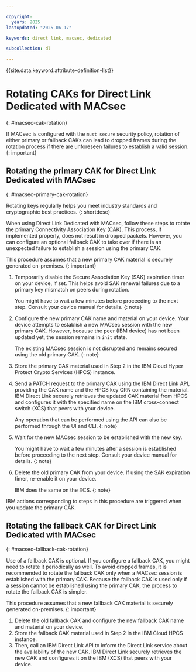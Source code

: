 ```yaml
---

copyright:
  years: 2025
lastupdated: "2025-06-17"

keywords: direct link, macsec, dedicated

subcollection: dl

---
```


{{site.data.keyword.attribute-definition-list}}

# Rotating CAKs for Direct Link Dedicated with MACsec
{: #macsec-cak-rotation}

If MACsec is configured with the `must secure` security policy, rotation of either primary or fallback CAKs can lead to dropped frames during the rotation process if there are unforeseen failures to establish a valid session.
{: important}

## Rotating the primary CAK for Direct Link Dedicated with MACsec
{: #macsec-primary-cak-rotation}

Rotating keys regularly helps you meet industry standards and cryptographic best practices.
{: shortdesc}

When using Direct Link Dedicated with MACsec, follow these steps to rotate the primary Connectivity Association Key (CAK). This process, if implemented properly, does not result in dropped packets. However, you can configure an optional fallback CAK to take over if there is an unexpected failure to establish a session using the primary CAK.

   This procedure assumes that a new primary CAK material is securely generated on-premises.
   {: important}

1. Temporarily disable the Secure Association Key (SAK) expiration timer on your device, if set. This helps avoid SAK renewal failures due to a primary key mismatch on peers during rotation.

   You might have to wait a few minutes before proceeding to the next step. Consult your device manual for details.
   {: note}

1. Configure the new primary CAK name and material on your device. Your device attempts to establish a new MACsec session with the new primary CAK. However, because the peer (IBM device) has not been updated yet, the session remains in `init` state.

   The existing MACsec session is not disrupted and remains secured using the old primary CAK.
   {: note}

1. Store the primary CAK material used in Step 2 in the IBM Cloud Hyper Protect Crypto Services (HPCS) instance.  
1. Send a PATCH request to the primary CAK using the IBM Direct Link API, providing the CAK name and the HPCS key CRN containing the material. IBM Direct Link securely retrieves the updated CAK material from HPCS and configures it with the specified name on the IBM cross-connect switch (XCS) that peers with your device. 

   Any operation that can be performed using the API can also be performed through the UI and CLI.
   {: note}

1. Wait for the new MACsec session to be established with the new key.

   You might have to wait a few minutes after a session is established before proceeding to the next step. Consult your device manual for details.
   {: note}

1. Delete the old primary CAK from your device. If using the SAK expiration timer, re-enable it on your device.

   IBM does the same on the XCS.
   {: note}

IBM actions corresponding to steps in this procedure are triggered when you update the primary CAK.

## Rotating the fallback CAK for Direct Link Dedicated with MACsec
{: #macsec-fallback-cak-rotation}

Use of a fallback CAK is optional. If you configure a fallback CAK, you might need to rotate it periodically as well. To avoid dropped frames, it is recommended to rotate the fallback CAK only when a MACsec session is established with the primary CAK. Because the fallback CAK is used only if a session cannot be established using the primary CAK, the process to rotate the fallback CAK is simpler.

   This procedure assumes that a new fallback CAK material is securely generated on-premises.
   {: important}

1. Delete the old fallback CAK and configure the new fallback CAK name and material on your device.  
1. Store the fallback CAK material used in Step 2 in the IBM Cloud HPCS instance.  
1. Then, call an IBM Direct Link API to inform the Direct Link service about the availability of the new CAK. IBM Direct Link securely retrieves the new CAK and configures it on the IBM (XCS) that peers with your device.
